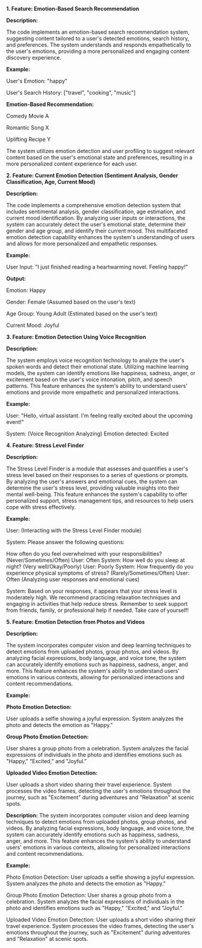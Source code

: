 


**1. Feature: Emotion-Based Search Recommendation**

**Description:**

The code implements an emotion-based search recommendation system, suggesting content tailored to a user's detected emotions, search history, and preferences. The system understands and responds empathetically to the user's emotions, providing a more personalized and engaging content discovery experience.

**Example:**

User's Emotion: "happy"

User's Search History: ["travel", "cooking", "music"]

**Emotion-Based Recommendation:**

Comedy Movie A

Romantic Song X

Uplifting Recipe Y

The system utilizes emotion detection and user profiling to suggest relevant content based on the user's emotional state and preferences, resulting in a more personalized content experience for each user.

**2. Feature: Current Emotion Detection (Sentiment Analysis, Gender Classification, Age, Current Mood)**

**Description:**

The code implements a comprehensive emotion detection system that includes sentimental analysis, gender classification, age estimation, and current mood identification. By analyzing user inputs or interactions, the system can accurately detect the user's emotional state, determine their gender and age group, and identify their current mood. This multifaceted emotion detection capability enhances the system's understanding of users and allows for more personalized and empathetic responses.

**Example:**

User Input: "I just finished reading a heartwarming novel. Feeling happy!"

**Output:**

Emotion: Happy

Gender: Female (Assumed based on the user's text)

Age Group: Young Adult (Estimated based on the user's text)

Current Mood: Joyful

**3. Feature: Emotion Detection Using Voice Recognition**

**Description:**

The system employs voice recognition technology to analyze the user's spoken words and detect their emotional state. Utilizing machine learning models, the system can identify emotions like happiness, sadness, anger, or excitement based on the user's voice intonation, pitch, and speech patterns. This feature enhances the system's ability to understand users' emotions and provide more empathetic and personalized interactions.

**Example:**

User: "Hello, virtual assistant. I'm feeling really excited about the upcoming event!"

 System: (Voice Recognition Analyzing) Emotion detected: Excited

**4. Feature: Stress Level Finder**

**Description:**

The Stress Level Finder is a module that assesses and quantifies a user's stress level based on their responses to a series of questions or prompts. By analyzing the user's answers and emotional cues, the system can determine the user's stress level, providing valuable insights into their mental well-being. This feature enhances the system's capability to offer personalized support, stress management tips, and resources to help users cope with stress effectively.

**Example:**

User: (Interacting with the Stress Level Finder module)

System: Please answer the following questions:

How often do you feel overwhelmed with your responsibilities? (Never/Sometimes/Often)
User: Often
System:
How well do you sleep at night? (Very well/Okay/Poorly)
User: Poorly
System:
How frequently do you experience physical symptoms of stress? (Rarely/Sometimes/Often)
User: Often
(Analyzing user responses and emotional cues)

System: Based on your responses, it appears that your stress level is moderately high. We recommend practicing relaxation techniques and engaging in activities that help reduce stress. Remember to seek support from friends, family, or professional help if needed. Take care of yourself!

**5. Feature: Emotion Detection from Photos and Videos**

**Description:**

The system incorporates computer vision and deep learning techniques to detect emotions from uploaded photos, group photos, and videos. By analyzing facial expressions, body language, and voice tone, the system can accurately identify emotions such as happiness, sadness, anger, and more. This feature enhances the system's ability to understand users' emotions in various contexts, allowing for personalized interactions and content recommendations.

**Example:**

**Photo Emotion Detection:**

User uploads a selfie showing a joyful expression.
System analyzes the photo and detects the emotion as "Happy."

**Group Photo Emotion Detection:**

User shares a group photo from a celebration.
System analyzes the facial expressions of individuals in the photo and identifies emotions such as "Happy," "Excited," and "Joyful."

**Uploaded Video Emotion Detection:**

User uploads a short video sharing their travel experience.
System processes the video frames, detecting the user's emotions throughout the journey, such as "Excitement" during adventures and "Relaxation" at scenic spots.

**Description:**
The system incorporates computer vision and deep learning techniques to detect emotions from uploaded photos, group photos, and videos. By analyzing facial expressions, body language, and voice tone, the system can accurately identify emotions such as happiness, sadness, anger, and more. This feature enhances the system's ability to understand users' emotions in various contexts, allowing for personalized interactions and content recommendations.

**Example:**

Photo Emotion Detection:
User uploads a selfie showing a joyful expression.
System analyzes the photo and detects the emotion as "Happy."

Group Photo Emotion Detection:
User shares a group photo from a celebration.
System analyzes the facial expressions of individuals in the photo and identifies emotions such as "Happy," "Excited," and "Joyful."

Uploaded Video Emotion Detection:
User uploads a short video sharing their travel experience.
System processes the video frames, detecting the user's emotions throughout the journey, such as "Excitement" during adventures and "Relaxation" at scenic spots.


